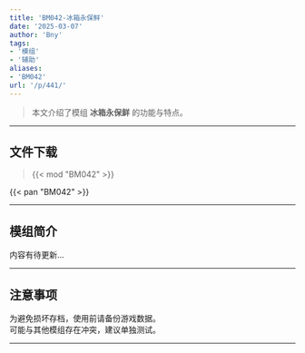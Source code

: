 ```yaml
---
title: 'BM042-冰箱永保鲜'
date: '2025-03-07'
author: 'Bny'
tags:
- '模组'
- '辅助'
aliases:
- 'BM042'
url: '/p/441/'
---
```


> 本文介绍了模组 **冰箱永保鲜** 的功能与特点。

---

## 文件下载  

> {{< mod "BM042" >}}  

{{< pan "BM042" >}}  

---

## 模组简介

>  
内容有待更新...  

---

## 注意事项

>  
为避免损坏存档，使用前请备份游戏数据。  
可能与其他模组存在冲突，建议单独测试。  

---

